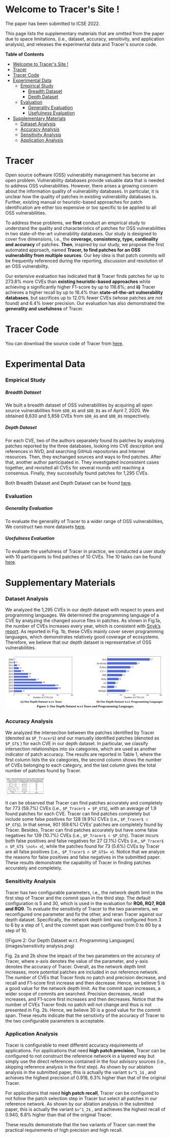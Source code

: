 <!-- ## Welcome to Tracer's Site  -->

<!-- You can use the [editor on GitHub](https://github.com/TracerTool/TracerTool.github.io/edit/main/index.md) to maintain and preview the content for your website in Markdown files. -->

<!-- Whenever you commit to this repository, GitHub Pages will run [Jekyll](https://jekyllrb.com/) to rebuild the pages in your site, from the content in your Markdown files. -->



# Welcome to Tracer's Site !

The paper has been submitted to ICSE 2022.

This page lists the supplementary materials that are omitted from the paper due to space limitations, (i.e., dataset, accuracy, sensitivity, and application analysis), and releases the experimental data and Tracer's source code.

**Table of Contents**

- [Welcome to Tracer's Site !](#welcome-to-tracer-s-site--)
- [Tracer](#tracer)
- [Tracer Code](#tracer-code)
- [Experimental Data](#experimental-data)
    + [Empirical Study](#empirical-study)
        * [Breadth Dataset](#breadth-dataset)
        * [Depth Dataset](#depth-dataset)
    + [Evaluation](#evaluation)
        * [Generality Evaluation](#generality-evaluation)
        * [Usefulness Evaluation](#usefulness-evaluation)
- [Supplementary Materials](#supplementary-materials)
    + [Dataset Analysis](#dataset-analysis)
    + [Accuracy Analysis](#accuracy-analysis)
    + [Sensitivity Analysis](#sensitivity-analysis)
    + [Application Analysis](#application-analysis)


# Tracer
Open source software (OSS) vulnerability management has become an open problem. Vulnerability databases provide valuable data that is needed to address OSS vulnerabilities. However, there arises a growing concern about the information quality of vulnerability databases. In particular, it is unclear how the quality of patches in existing vulnerability databases is. Further, existing manual or heuristic-based approaches for patch identification are either too expensive or too specific to be applied to all OSS vulnerabilities.

To address these problems, we **first** conduct an empirical study to understand the quality and characteristics of patches for OSS vulnerabilities in two state-of-the-art vulnerability databases. Our study is designed to cover five dimensions, i.e., the **coverage, consistency, type, cardinality and accuracy** of patches. **Then**, inspired by our study, we propose the first automated approach, named **Tracer, to find patches for an OSS vulnerability from multiple sources**. Our key idea is that patch commits will be frequently referenced during the reporting, discussion and resolution of an OSS vulnerability.

Our extensive evaluation has indicated that **i)** Tracer finds patches for up to 273.8% more CVEs than **existing heuristic-based approaches** while achieving a significantly higher F1-score by up to 116.8%; and **ii)** Tracer achieves a higher recall by up to 18.4% than **state-of-the-art vulnerability databases**, but sacrifices up to 12.0% fewer CVEs (whose patches are not found) and 6.4% lower precision. Our evaluation has also demonstrated the **generality and usefulness** of Tracer.

# Tracer Code
You can download the source code of Tracer from [here](https://github.com/patch-tracer/patch-tracer.github.io/tree/main/Tracer%20Code).



# Experimental Data

### Empirical Study
##### Breadth Dataset
We built a breadth dataset of OSS vulnerabilities by acquiring all open source vulnerabilities from `$DB_A$`​ and `$DB_B$`​ as of April 7, 2020. We obtained 8,630 and 5,858 CVEs from `$DB_A$`​ and `$DB_B$`​​ respectively. 



#####  Depth Dataset

For each CVE, two of the authors separately found its patches by analyzing patches reported by the three databases, looking into CVE description and references in NVD, and searching GitHub repositories and Internet resources. Then, they exchanged sources and ways to find patches. After that, another author participated in. They investigated inconsistent cases together, and revisited all CVEs for several rounds until reaching a consensus. Finally, they successfully found patches for 1,295 CVEs. 

Both Breadth Dataset and Depth Dataset can be found [here](https://github.com/patch-tracer/patch-tracer.github.io/tree/main/Experimental%20Data/Empirical%20Study). 

### Evaluation
#####  Generality Evaluation
To evaluate the generality of Tracer to a wider range of OSS vulnerabilities, We construct two more datasets [here](https://github.com/patch-tracer/patch-tracer.github.io/tree/main/Experimental%20Data/Evaluation/Generality%20Evaluation%20datasets). 
#####  Usefulness Evaluation
To evaluate the usefulness of Tracer in practice, we conducted a user study with 10 participants to find patches of 10 CVEs. The 10 tasks can be found [here](https://github.com/patch-tracer/patch-tracer.github.io/tree/main/Experimental%20Data/Evaluation/Usefulness%20Evaluation%20tasks). 



# Supplementary Materials
### Dataset Analysis

We analyzed the 1,295 CVEs in our depth dataset with respect to years and programming languages. We determined the programming language of a CVE by analyzing the changed source files in patches. As shown in Fig.1a, the number of CVEs increases every year, which is consistent with [Snyk’s report](https://snyk.io/wp-content/uploads/sooss_report_v2.pdf). As reported in Fig. 1b, these CVEs mainly cover seven programming languages, which demonstrates relatively good coverage of ecosystems. Therefore, we believe that our depth dataset is representative of OSS vulnerabilities.

<img src="images/dataset analysis.png" alt="Figure 1: Our Depth Dataset w.r.t. Programming Languages" style="zoom:130%;" />

### Accuracy Analysis

We analyzed the intersection between the patches identified by Tracer (denoted as `$P_Tracer$`) and our manually identified patches (denoted as `$P_GT$` ) for each CVE in our depth dataset. In particular, we classify intersection relationships into six categories, which are used as another indicator of patch accuracy. The results are reported in Table 1, where the first column lists the six categories, the second column shows the number of CVEs belonging to each category, and the last column gives the total number of patches found by Tracer. 

<img src="images/accuracy analysis.png" alt="Our Depth Dataset w.r.t. Programming Languages" style="zoom:12%;" />

It can be observed that Tracer can find patches accurately and completely for 773 (59.7%) CVEs (i.e., `$P_Tracer$ = $P_GT$`), with an average of 1.9 found patches for each CVE. Tracer can find patches completely but include some false positives for 128 (9.9%) CVEs (i.e., `$P_Tracer$ ⊃ $P_GT$`). In that sense, 901 (69.6%) CVEs’ patches are completely found by Tracer. Besides, Tracer can find patches accurately but have some false negatives for 139 (10.7%) CVEs (i.e., `$P_Tracer$ ⊂ $P_GT$`). Tracer incurs both false positives and false negatives for 27 (2.1%) CVEs (i.e., `$P_Tracer$ ∩ $P_GT$ \not= ∅`), while the patches found for 73 (5.6%) CVEs by Tracer are all false positives (i.e.,` $P_Tracer$ ∩ $P_GT$= ∅`). Notice that we analyze the reasons for false positives and false negatives in the submitted paper. These results demonstrate the capability of Tracer in finding patches accurately and completely.

### Sensitivity Analysis

Tracer has two configurable parameters, i.e., the network depth limit in the first step of Tracer and the commit span in the third step. The default configuration is 5 and 30, which is used in the evaluation for **RQ6, RQ7, RQ8 and RQ9**. To evaluate the sensitivity of Tracer to the two parameters, we reconfigured one parameter and fix the other, and reran Tracer against our depth dataset. Specifically, the network depth limit was configured from 3 to 6 by a step of 1, and the commit span was configured from 0 to 60 by a step of 10. 

![Figure 2: Our Depth Dataset w.r.t. Programming Languages](images/sensitivity analysis.png)

Fig. 2a and 2b show the impact of the two parameters on the accuracy of Tracer, where x-axis denotes the value of the parameter, and y-axis denotes the accuracy of Tracer. Overall, as the network depth limit increases, more potential patches are included in our reference network. The number of CVEs that Tracer finds no patch and precision decrease, and recall and F1-score first increase and then decrease. Hence, we believe 5 is a good value for the network depth limit. As the commit span increases, a wider scope of commits are searched. Precision decreases, recall increases, and F1-score first increases and then decreases. Notice that the number of CVEs Tracer finds no patch will not change and thus is not presented in Fig. 2b. Hence, we believe 30 is a good value for the commit span. These results indicate that the sensitivity of the accuracy of Tracer to the two configurable parameters is acceptable.

### Application Analysis

Tracer is configurable to meet different accuracy requirements of applications. For applications that need **high patch precision**, Tracer can be configured to not construct the reference network in a layered way but simply use the direct references contained in the four advisory sources (i.e., skipping reference analysis in the first step). As shown by our ablation analysis in the submitted paper, this is actually the variant `$v^5_1$` , and achieves the highest precision of 0.918, 6.3% higher than that of the original Tracer.

For applications that need **high patch recall**, Tracer can be configured to not follow the patch selection step in Tracer but select all patches in our reference network. As shown by our ablation analysis in the submitted paper, this is actually the variant `$v^1_2$` , and achieves the highest recall of 0.940, 8.8% higher than that of the original Tracer. 

These results demonstrate that the two variants of Tracer can meet the practical requirements of high precision and high recall.



<!-- ### Jekyll Themes   -->

<!-- Your Pages site will use the layout and styles from the Jekyll theme you have selected in your [repository settings](https://github.com/TracerTool/TracerTool.github.io/settings/pages). The name of this theme is saved in the Jekyll `_config.yml` configuration file.   -->

<!-- ### Support or Contact   -->

<!-- Having trouble with Pages? Check out our [documentation](https://docs.github.com/categories/github-pages-basics/) or [contact support](https://support.github.com/contact) and we’ll help you sort it out.   -->
